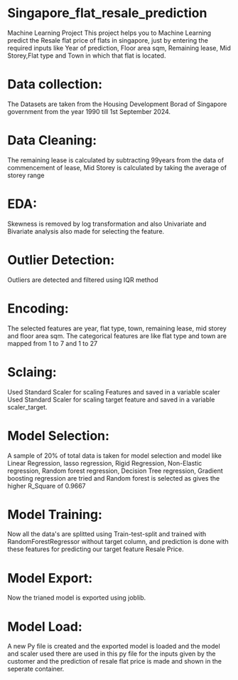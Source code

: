 # Singapore_flat_resale_prediction
Machine Learning Project
This project helps you to Machine Learning predict the Resale flat price of flats in singapore, just by entering the required inputs like Year of prediction, Floor area sqm, Remaining lease, Mid Storey,Flat type and Town in which that flat is located.
# Data collection:
  The Datasets are taken from the Housing Development Borad of Singapore government from the year 1990 till 1st September 2024.
# Data Cleaning:
  The remaining lease is calculated by subtracting 99years from the data of commencement of lease, Mid Storey is calculated by taking the average of storey range
# EDA:
  Skewness is removed by log transformation and also Univariate and Bivariate analysis also made for selecting the feature.
# Outlier Detection:
  Outliers are detected and filtered using IQR method
# Encoding:
  The selected features are year, flat type, town, remaining lease, mid storey and floor area sqm. The categorical features are like flat type and town are mapped from 1 to 7 and 1 to 27
# Sclaing:
  Used Standard Scaler for scaling Features and saved in a variable scaler
  Used Standard Scaler for scaling target feature and saved in a variable scaler_target.
# Model Selection:
  A sample of 20% of total data is taken for model selection and model like Linear Regression, lasso regression, Rigid Regression, Non-Elastic regression, Random forest regression, Decision Tree regression, Gradient boosting regression are tried and Random forest is selected as gives the higher R_Square of 0.9667
# Model Training:
  Now all the data's are splitted using Train-test-split and trained with RandomForestRegressor without target column, and prediction is done with these features for predicting our target feature Resale Price.
# Model Export:
  Now the trianed model is exported using joblib.
# Model Load:
  A new Py file is created and the exported model is loaded and the model and scaler used there are used in this py file for the inputs given by the customer and the prediction of resale flat price is made and shown in the seperate container.
